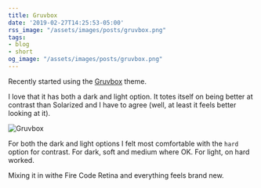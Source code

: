 ```yaml
---
title: Gruvbox
date: '2019-02-27T14:25:53-05:00'
rss_image: "/assets/images/posts/gruvbox.png"
tags:
- blog
- short
og_image: "/assets/images/posts/gruvbox.png"
---
```


Recently started using the [Gruvbox](https://github.com/morhetz/gruvbox) theme.

I love that it has both a dark and light option. It totes itself on being better at contrast than Solarized and I have to agree (well, at least it feels better looking at it). 

<!--more-->

![Gruvbox](/assets/images/posts/gruvbox.png)

For both the dark and light options I felt most comfortable with the `hard` option for contrast. For dark, soft and medium where OK. For light, on hard worked. 

Mixing it in withe Fire Code Retina and everything feels brand new.

